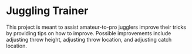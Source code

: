 # Juggling Trainer
This project is meant to assist amateur-to-pro jugglers improve their tricks by providing tips on how to improve.
Possible improvements include adjusting throw height, adjusting throw location, and adjusting catch location.
